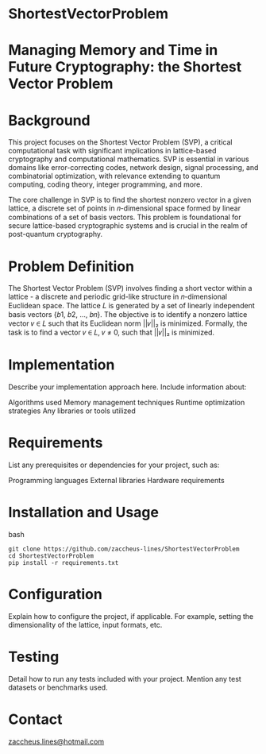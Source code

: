# ShortestVectorProblem

# Managing Memory and Time in Future Cryptography: the Shortest Vector Problem
# Background
This project focuses on the Shortest Vector Problem (SVP), a critical computational task with significant implications in lattice-based cryptography and computational mathematics. SVP is essential in various domains like error-correcting codes, network design, signal processing, and combinatorial optimization, with relevance extending to quantum computing, coding theory, integer programming, and more.

The core challenge in SVP is to find the shortest nonzero vector in a given lattice, a discrete set of points in 𝑛-dimensional space formed by linear combinations of a set of basis vectors. This problem is foundational for secure lattice-based cryptographic systems and is crucial in the realm of post-quantum cryptography.

# Problem Definition
The Shortest Vector Problem (SVP) involves finding a short vector within a lattice - a discrete and periodic grid-like structure in 𝑛-dimensional Euclidean space. The lattice 𝐿 is generated by a set of linearly independent basis vectors {𝑏1, 𝑏2, ..., 𝑏𝑛}. The objective is to identify a nonzero lattice vector 𝑣 ∈ 𝐿 such that its Euclidean norm ||𝑣||₂ is minimized. Formally, the task is to find a vector 𝑣 ∈ 𝐿, 𝑣 ≠ 0, such that ||𝑣||₂ is minimized.

# Implementation
Describe your implementation approach here. Include information about:

Algorithms used
Memory management techniques
Runtime optimization strategies
Any libraries or tools utilized
# Requirements
List any prerequisites or dependencies for your project, such as:

Programming languages
External libraries
Hardware requirements

# Installation and Usage

bash
```
git clone https://github.com/zaccheus-lines/ShortestVectorProblem
cd ShortestVectorProblem
pip install -r requirements.txt
```

# Configuration
Explain how to configure the project, if applicable. For example, setting the dimensionality of the lattice, input formats, etc.

# Testing
Detail how to run any tests included with your project. Mention any test datasets or benchmarks used.

# Contact
zaccheus.lines@hotmail.com